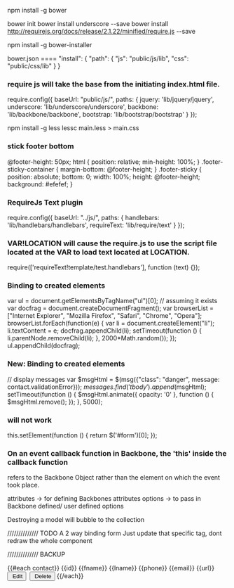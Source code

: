 npm install -g bower

bower init
bower install underscore --save
bower install http://requirejs.org/docs/release/2.1.22/minified/require.js --save

npm install -g bower-installer

bower.json ====
  "install": {
    "path": {
      "js": "public/js/lib",
      "css": "public/css/lib"
    }
  }
### require js will take the base from the initiating index.html file.
<script src="../js/lib/require/require.js" data-main="../js/main.js"></script>
require.config({
	baseUrl: "public/js/",
	paths: {
	    jquery: 'lib/jquery/jquery',
	    underscore: 'lib/underscore/underscore',
	    backbone: 'lib/backbone/backbone',
	    bootstrap: 'lib/bootstrap/bootstrap'
	}
});

npm install -g less
lessc main.less > main.css

### stick footer bottom
@footer-height: 50px;
html {
	position: relative;
	min-height: 100%;
}
.footer-sticky-container {
	margin-bottom: @footer-height;
}
.footer-sticky {
	position: absolute;
	bottom: 0;
	width: 100%;
	height: @footer-height;
	background: #efefef;
}

### RequireJs Text plugin
require.config({
	baseUrl: "../js/",
    paths: {
        handlebars: 'lib/handlebars/handlebars',
        requireText: 'lib/require/text'
    }
});
### VAR!LOCATION will cause the require.js to use the script file located at the VAR to load text located at LOCATION.
require(['requireText!template/test.handlebars'], function (text) {});

### Binding to created elements
var ul = document.getElementsByTagName("ul")[0]; // assuming it exists
var docfrag = document.createDocumentFragment();
var browserList = ["Internet Explorer", "Mozilla Firefox", "Safari", "Chrome", "Opera"];
browserList.forEach(function(e) {
  var li = document.createElement("li");
  li.textContent = e;
  docfrag.appendChild(li);
  setTimeout(function () {
    li.parentNode.removeChild(li);
  }, 2000*Math.random());
});
ul.appendChild(docfrag);
### New: Binding to created elements
// display messages
var $msgHtml = $(msg({"class": "danger", message: contact.validationError}));
$messages.find('tbody').append($msgHtml);
setTimeout(function () {
	$msgHtml.animate({
	 opacity: '0'
    }, function () {
    	$msgHtml.remove();
    });
}, 5000);

### will not work
this.setElement(function () {
  return $('#form')[0];
});

### On an event callback function in Backbone, the 'this' inside the callback function
refers to the Backbone Object rather than the element on which the event took place.

attributes -> for defining Backbones attributes
options -> to pass in Backbone defined/ user defined options

Destroying a model will bubble to the collection


////////////// TODO
A 2 way binding form
Just update that specific tag, dont redraw the whole component

////////////// BACKUP

<tbody>
  {{#each contact}}
  <tr>
    <td class='col-sm-1 id'>{{id}}</td>
    <td>{{fname}}</td>
    <td>{{lname}}</td>
    <td>{{phone}}</td>
    <td>{{email}}</td>
    <td>{{url}}</td>
    <td class='col-sm-2'>
      <button type='button' class='btn btn-warning edit'><i class="fa fa-pencil-square-o"></i>&nbsp;Edit</button>&nbsp;
      <button type='button' class='btn btn-danger delete'><i class="fa fa-trash-o"></i>&nbsp;Delete</button>
    </td>
  </tr>
  {{/each}}
</tbody>